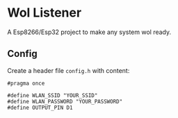 # Wol Listener
A Esp8266/Esp32 project to make any system wol ready.

## Config
Create a header file `config.h` with content:
```
#pragma once

#define WLAN_SSID "YOUR_SSID"
#define WLAN_PASSWORD "YOUR_PASSWORD"
#define OUTPUT_PIN D1
```
